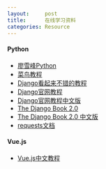 ```yaml
---
layout:     post
title:      在线学习资料
categories: Resource
---
```


#### Python
* [廖雪峰Python][1]
* [菜鸟教程][2]  
* [Django看起来不错的教程][3]  
* [Django官网教程][4]  
* [Django官网教程中文版][5]  
* [The Django Book 2.0][6]  
* [The Django Book 2.0 中文版][7]  
* [requests文档][8]

#### Vue.js
* [Vue.js中文教程][9]


[1]: https://www.liaoxuefeng.com/wiki/0014316089557264a6b348958f449949df42a6d3a2e542c000
[2]: http://www.runoob.com/python/python-tutorial.html
[3]: https://www.zmrenwu.com/post/2/
[4]: https://docs.djangoproject.com/en/1.10/intro/
[5]: https://7sdream.github.io/django-intro-zh/
[6]: https://djangobook.com/the-django-book/
[7]: http://djangobook.py3k.cn/2.0/
[8]: http://www.python-requests.org/

[9]: https://cn.vuejs.org/